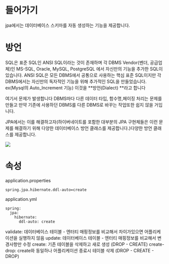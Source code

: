 # 들어가기
jpa에서는 데이터베이스 스키마를 자동 생성하는 기능을 제공합니다.


# 방언
SQL은 표준 SQL인  ANSI SQL이라는 것이 존재하며 각 DBMS Vendor(벤더, 공급업체)인 MS-SQL, Oracle, MySQL, PostgreSQL 에서 자신만의 기능을 추가한 SQL이 있습니다. ANSI SQL은 모든 DBMS에서 공통으로 사용하는 핵심 표준 SQL이지만 각 DBMS에서는 자신만의 독자적인 기능을 위해 추가적인 SQL을 만들었습니다. ex(Mysql의 Auto_Increment 기능) 이것을 **방언(Dialect) **라고 합니다 

여기서 문제가 발생합니다 DBMS마다 다른 데이터 타입, 함수명,페이징 처리는 문제를 만들고 만약 기존에 사용하던 DBMS를 다른 DBMS로 바꾸는 작업또한 쉽지 않을 거입니다.

JPA에서는 이를 해결하고자(하이버네이트를 포함한 대부분의 JPA 구현체들은 이런 문제를 해결하기 위해 다양한 데이터베이스 방언 클래스를 제공합니다.)다양한 방언 클래스를 제공합니다.

![](https://velog.velcdn.com/images/leekhy02/post/2a99804d-71ef-48c1-9999-8d229cb57ab4/image.png)


# 속성
application.properties
```
spring.jpa.hibernate.ddl-auto=create
```
application.yml
``` 
spring:
  jpa:
    hibernate:
      ddl-auto: create
```
      
validate: 데이터베이스 테이블 - 엔터티 매핑정보를 비교해서 차이가있으면 어플리케이션을 실행하지 않음
update: 데이터베이스 테이블 - 엔터티 매핑정보를 비교해서 변경사항만 수정
create: 기존 테이블을 삭제하고 새로 생성 (DROP - CREATE)
create-drop: create와 동일하나 어플리케이션 종료시 테이블 삭제 (DROP - CREATE - DROP)
